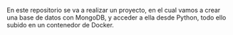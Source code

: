 En este repositorio se va a realizar un proyecto, en el cual vamos a crear una base de datos con MongoDB, y acceder a ella desde Python, todo ello subido en un contenedor de Docker.
